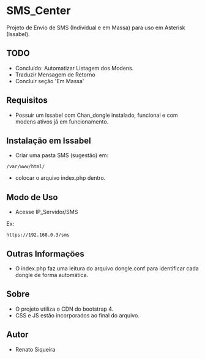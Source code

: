 # SMS_Center
Projeto de Envio de SMS (Individual e em Massa) para uso em Asterisk (Issabel).

## TODO
- Concluído: Automatizar Listagem dos Modens.
- Traduzir Mensagem de Retorno
- Concluir seção 'Em Massa'

## Requisitos
- Possuir um Issabel com Chan_dongle instalado, funcional e com modens ativos já em funcionamento.

## Instalação em Issabel
- Criar uma pasta SMS (sugestão) em:
```
/var/www/html/
```
- colocar o arquivo index.php dentro.

## Modo de Uso
- Acesse IP_Servidor/SMS

Ex:
```
https://192.168.0.3/sms
```

## Outras Informações
- O index.php faz uma leitura do arquivo dongle.conf para identificar cada dongle de forma automática.

## Sobre
- O projeto utiliza o CDN do bootstrap 4.
- CSS e JS estão incorporados ao final do arquivo.

## Autor
- Renato Siqueira